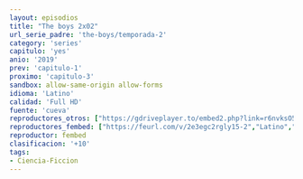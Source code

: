 ```yaml
---
layout: episodios
title: "The boys 2x02"
url_serie_padre: 'the-boys/temporada-2'
category: 'series'
capitulo: 'yes'
anio: '2019'
prev: 'capitulo-1'
proximo: 'capitulo-3'
sandbox: allow-same-origin allow-forms
idioma: 'Latino'
calidad: 'Full HD'
fuente: 'cueva'
reproductores_otros: ["https://gdriveplayer.to/embed2.php?link=r6nvksO5arruDuRVUs2kQgBD27YbqDq8dfK%252Bba5CRKVVH0PuqHfSKQOaUgrK%252F3jW5wfxnph0X3OCb3axBeXl9Ci1NnIXX7393DBdY8I41Zln61MIflcznRZqX48SuKvKkhz7puBdioIeWRa%252FPO0ikDvJFWzYdJ9joVWRlzNybPz7EnWA9%252BN%252FBdj%252FEXpI6CZIqf28xkvEW6rF5HjqGLxMxf","Latino","https://gdriveplayer.to/embed2.php?link=soAQ3oBFcAJZd9KyxgGzvA1D4W7597vQgyvjNI1bOnINtZkBglit6fDQOVerjSMR6ztT%252BeMdb9xCgENvpoZecD1%252FW0IAl7kSbT7WL0Q4ooFSOE6xy3DQmrFNOiqUrzN7zLpwVAolMae1Uu%252Fd%252FP7bwYjcVj18gU9YCZBu0mSwXiBC1FkAZ24auNAPZ76abd5B%252BGAnKd%252BnvZN999LWhGWLQH","Latino"]
reproductores_fembed: ["https://feurl.com/v/2e3egc2rgly15-2","Latino","https://feurl.com/v/elqkrc-kd8zw0xx","Latino","https://feurl.com/v/j-k70hdm761r615","Latino","https://jplayer.club/v/2kgl8b2rgy3p50d","Latino"]
reproductor: fembed
clasificacion: '+10'
tags:
- Ciencia-Ficcion
---
```











